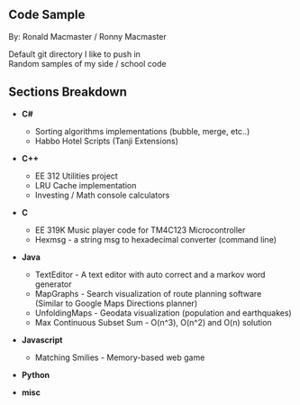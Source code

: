 ## Code Sample

By: Ronald Macmaster / Ronny Macmaster  

Default git directory I like to push in  
Random samples of my side / school code  

## Sections Breakdown  
* **C#**  
    * Sorting algorithms implementations (bubble, merge, etc..)
    * Habbo Hotel Scripts (Tanji Extensions)
* **C++**
    * EE 312 Utilities project
    * LRU Cache implementation
    * Investing / Math console calculators
* **C**  
    * EE 319K Music player code for TM4C123 Microcontroller
    * Hexmsg - a string msg to hexadecimal converter (command line)
* **Java**  
    * TextEditor - A text editor with auto correct and a markov word generator
    * MapGraphs - Search visualization of route planning software  
    (Similar to Google Maps Directions planner)
    * UnfoldingMaps - Geodata visualization (population and earthquakes)
    * Max Continuous Subset Sum - O(n^3), O(n^2) and O(n) solution
* **Javascript**  
    * Matching Smilies - Memory-based web game 
* **Python**  
    
* **misc**  
